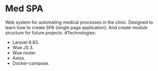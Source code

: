 # Med SPA
Web system for automating medical processes in the clinic. Designed to learn how to create SPA (single page application). 
And create module structure for future projects.
#Technologies:
- Laravel 8.83.
- Wue JS 3.
- Wue router.
- Axios.
- Docker-compose.
